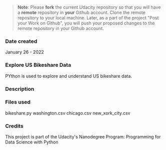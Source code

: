 >**Note**: Please **fork** the current Udacity repository so that you will have a **remote** repository in **your** Github account. Clone the remote repository to your local machine. Later, as a part of the project "Post your Work on Github", you will push your proposed changes to the remote repository in your Github account.

### Date created
January 26 - 2022

### Explore US Bikeshare Data
PYthon is used to explore and understand US bikeshare data.

### Description

### Files used
bikeshare.py
washington.csv
chicago.csv
new_xork_city.csv

### Credits
This project is part of the Udacity's Nanodegree Program: Programming for Data Science with Python
